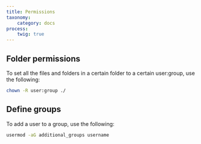 ```yaml
---
title: Permissions
taxonomy:
    category: docs
process:
	twig: true
---
```


## Folder permissions
To set all the files and folders in a certain folder to a certain user:group, use the following:
```bash
chown -R user:group ./
```

## Define groups
To add a user to a group, use the following:
```bash
usermod -aG additional_groups username
```
